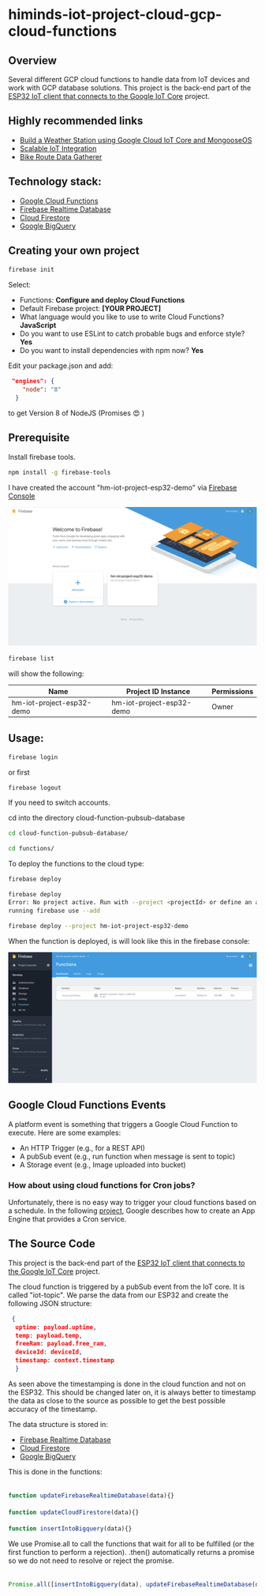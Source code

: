 # himinds-iot-project-cloud-gcp-cloud-functions

## Overview
Several different GCP cloud functions to handle data from IoT devices and work with GCP database solutions. This project is the back-end part of the 
[ESP32 IoT client that connects to the Google IoT Core](https://github.com/HiMinds/himinds-iot-project-embedded-esp32-mongoose-gcp-iot-client/) project.

## Highly recommended links
* [Build a Weather Station using Google Cloud IoT Core and MongooseOS](https://medium.com/google-cloud/build-a-weather-station-using-google-cloud-iot-core-and-mongooseos-7a78b69822c5)
* [Scalable IoT Integration
](https://coertvonk.com/sw/embedded/sonoff-mqtt-google-actions-23997)
* [Bike Route Data Gatherer
](https://www.hackster.io/PaulTR/bike-route-data-gatherer-12a831)

## Technology stack:

* [Google Cloud Functions](https://cloud.google.com/functions/)
* [Firebase Realtime Database](https://firebase.google.com/docs/database/)
* [Cloud Firestore](https://firebase.google.com/docs/firestore/)
* [Google BigQuery](https://cloud.google.com/bigquery/)

## Creating your own project

```bash
firebase init
```

Select:
* Functions: __Configure and deploy Cloud Functions__
* Default Firebase project: __[YOUR PROJECT]__ 
* What language would you like to use to write Cloud Functions? __JavaScript__
* Do you want to use ESLint to catch probable bugs and enforce style? __Yes__
* Do you want to install dependencies with npm now? __Yes__

Edit your package.json and add:

```json
 "engines": {
    "node": "8"
  }
```
to get Version 8 of NodeJS (Promises :heart_eyes: )

## Prerequisite

Install firebase tools.
```bash
npm install -g firebase-tools
```
I have created the account "hm-iot-project-esp32-demo" via [Firebase Console](https://console.firebase.google.com/)

![](./pic/firebase-project.png)

```bash
firebase list
```

will show the following:

| Name | Project ID Instance | Permissions |
--- | --- | ---
| hm-iot-project-esp32-demo | hm-iot-project-esp32-demo | Owner |


## Usage:

```bash
firebase login
```

or first 

```
firebase logout
```
If you need to switch accounts.

cd into the directory cloud-function-pubsub-database

```bash
cd cloud-function-pubsub-database/
```

```bash
cd functions/
```

To deploy the functions to the cloud type:

```bash
firebase deploy
```

```bash
firebase deploy
Error: No project active. Run with --project <projectId> or define an alias by
running firebase use --add
```

```bash
firebase deploy --project hm-iot-project-esp32-demo
```


When the function is deployed, is will look like this in the firebase console:

![](./pic/firebase-functions.png)


## Google Cloud Functions Events

A platform event is something that triggers a Google Cloud Function to execute. Here are some examples:

* An HTTP Trigger (e.g., for a REST API)
* A pubSub event (e.g., run function when message is sent to topic)
* A Storage event (e.g., Image uploaded into bucket)

### How about using cloud functions for Cron jobs?
Unfortunately, there is no easy way to trigger your cloud functions based on a schedule. In the following [project](https://github.com/FirebaseExtended/functions-cron), Google describes how to create an App Engine that provides a Cron service.

## The Source Code
This project is the back-end part of the 
[ESP32 IoT client that connects to the Google IoT Core](https://github.com/HiMinds/himinds-iot-project-embedded-esp32-mongoose-gcp-iot-client/) project.

The cloud function is triggered by a pubSub event from the IoT core. It is called "iot-topic". We parse the data from our ESP32 and create the following JSON structure:


```json
 {
  uptime: payload.uptime,
  temp: payload.temp,
  freeRam: payload.free_ram,
  deviceId: deviceId,
  timestamp: context.timestamp
  }
```
As seen above the timestamping is done in the cloud function and not on the ESP32. This should be changed later on, it is always better to timestamp the data as close to the source as possible to get the best possible accuracy of the timestamp.

The data structure is stored in:

* [Firebase Realtime Database](https://firebase.google.com/docs/database/)
* [Cloud Firestore](https://firebase.google.com/docs/firestore/)
* [Google BigQuery](https://cloud.google.com/bigquery/)

This is done in the functions:

```javascript

function updateFirebaseRealtimeDatabase(data){}

function updateCloudFirestore(data){}

function insertIntoBigquery(data){}

```
We use Promise.all to call the functions that wait for all to be fulfilled (or the first function to perform a rejection).
.then() automatically returns a promise so we do not need to resolve or reject the promise.


```javascript

Promise.all([insertIntoBigquery(data), updateFirebaseRealtimeDatabase(data),updateCloudFirestore(data)]);

```